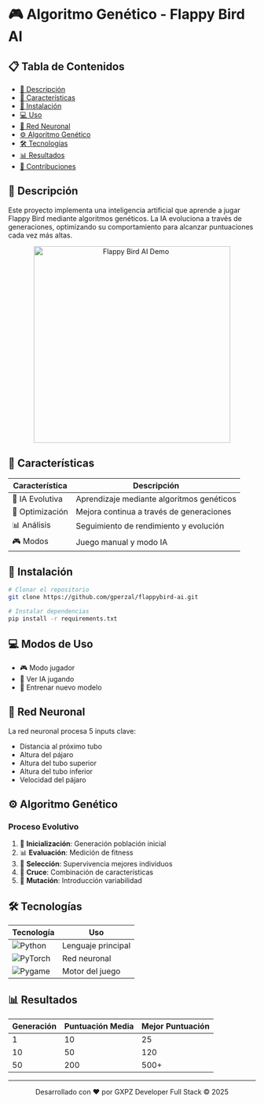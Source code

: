 # 🎮 Algoritmo Genético - Flappy Bird AI

## 📋 Tabla de Contenidos

- [🎯 Descripción](#-descripción)
- [🧬 Características](#-características)
- [🚀 Instalación](#-instalación)
- [💻 Uso](#-uso)
- [🧠 Red Neuronal](#-red-neuronal)
- [⚙️ Algoritmo Genético](#️-algoritmo-genético)
- [🛠️ Tecnologías](#️-tecnologías)
- [📊 Resultados](#-resultados)
- [🌟 Contribuciones](#-contribuciones)


## 🎯 Descripción

Este proyecto implementa una inteligencia artificial que aprende a jugar Flappy Bird mediante algoritmos genéticos. La IA evoluciona a través de generaciones, optimizando su comportamiento para alcanzar puntuaciones cada vez más altas.

<div align="center">
  <img src="https://github.com/gperzal/FlappyBird-IA/blob/main/images/flappybird.gif" alt="Flappy Bird AI Demo" height="400">
</div>

## 🧬 Características

| Característica  | Descripción                               |
| --------------- | ----------------------------------------- |
| 🤖 IA Evolutiva | Aprendizaje mediante algoritmos genéticos |
| 🎯 Optimización | Mejora continua a través de generaciones  |
| 📊 Análisis     | Seguimiento de rendimiento y evolución    |
| 🎮 Modos        | Juego manual y modo IA                    |

## 🚀 Instalación

```bash
# Clonar el repositorio
git clone https://github.com/gperzal/flappybird-ai.git

# Instalar dependencias
pip install -r requirements.txt
```

## 💻 Modos de Uso

- 🎮 Modo jugador          
- 🤖 Ver IA jugando        
- 🧠 Entrenar nuevo modelo 

## 🧠 Red Neuronal

La red neuronal procesa 5 inputs clave:

- Distancia al próximo tubo
- Altura del pájaro
- Altura del tubo superior
- Altura del tubo inferior
- Velocidad del pájaro

## ⚙️ Algoritmo Genético

### Proceso Evolutivo

1. 🐣 **Inicialización**: Generación población inicial
2. 📊 **Evaluación**: Medición de fitness
3. 🔄 **Selección**: Supervivencia mejores individuos
4. 🧬 **Cruce**: Combinación de características
5. 🔮 **Mutación**: Introducción variabilidad

## 🛠️ Tecnologías

| Tecnología                                                                                             | Uso                |
| ------------------------------------------------------------------------------------------------------ | ------------------ |
| ![Python](https://img.shields.io/badge/Python-3776AB?style=flat-square&logo=python&logoColor=white)    | Lenguaje principal |
| ![PyTorch](https://img.shields.io/badge/PyTorch-EE4C2C?style=flat-square&logo=pytorch&logoColor=white) | Red neuronal       |
| ![Pygame](https://img.shields.io/badge/Pygame-2C2D72?style=flat-square&logo=python&logoColor=white)    | Motor del juego    |

## 📊 Resultados

| Generación | Puntuación Media | Mejor Puntuación |
| ---------- | ---------------- | ---------------- |
| 1          | 10               | 25               |
| 10         | 50               | 120              |
| 50         | 200              | 500+             |

---- 

<div align="center">
  <p>Desarrollado con ❤️ por GXPZ Developer Full Stack © 2025</p>
</div>

